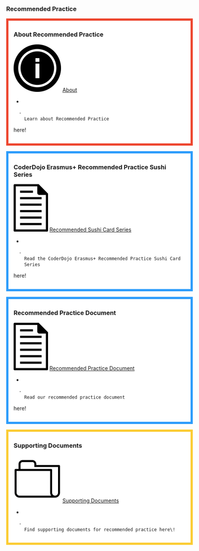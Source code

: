 ### Recommended Practice

  

<div style="margin:0; margin-top:0px; margin-bottom:15px; margin-right:0px; border:6px solid #ed462f; padding:.3em 1em 1em 1em; background-color:#FFFFFF;">

### About Recommended Practice

![aboutRPIcon.png](../files/img/aboutRPIcon.png "aboutRPIcon.png")
[About](About_Recommended_Practice.md)

  - 
    
      -   
        Learn about Recommended Practice
here\!

  

</div>

<div style="margin:0; margin-top:0px; margin-bottom:15px; margin-right:0px; border:6px solid #2c9cfb; padding:.3em 1em 1em 1em; background-color:#FFFFFF;">

### CoderDojo Erasmus+ Recommended Practice Sushi Series

![RPdocIcon.png](../files/img/RPdocIcon.png "RPdocIcon.png") [Recommended Sushi Card
Series](Recommended_Practice_Code.md)

  - 
    
      -   
        Read the CoderDojo Erasmus+ Recommended Practice Sushi Card
        Series
here\!

  

</div>

<div style="margin:0; margin-top:0px; margin-bottom:15px; margin-right:0px; border:6px solid #2c9cfb; padding:.3em 1em 1em 1em; background-color:#FFFFFF;">

### Recommended Practice Document

![RPdocIcon.png](../files/img/RPdocIcon.png "RPdocIcon.png") [Recommended Practice
Document](Recommended_Practice_Code.md)

  - 
    
      -   
        Read our recommended practice document
here\!

  

</div>

<div style="margin:0; margin-top:0px; margin-bottom:15px; margin-right:0px; border:6px solid #fbcc33; padding:.3em 1em 1em 1em; background-color:#FFFFFF;">

### Supporting Documents

![ link=Tao Supporting Documents |left|100px](../files/img/TaoRPdocsicon.png
" link=Tao Supporting Documents |left|100px") [Supporting
Documents](Tao_Supporting_Documents.md)

  - 
    
      -   
        Find supporting documents for recommended practice here\!

  

</div>
